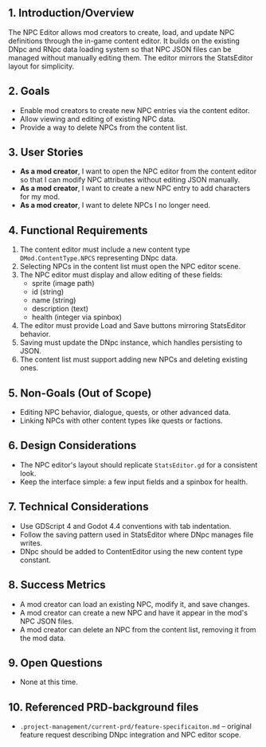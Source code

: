 ## 1. Introduction/Overview
The NPC Editor allows mod creators to create, load, and update NPC definitions through the in-game content editor. It builds on the existing DNpc and RNpc data loading system so that NPC JSON files can be managed without manually editing them. The editor mirrors the StatsEditor layout for simplicity.

## 2. Goals
- Enable mod creators to create new NPC entries via the content editor.
- Allow viewing and editing of existing NPC data.
- Provide a way to delete NPCs from the content list.

## 3. User Stories
- **As a mod creator**, I want to open the NPC editor from the content editor so that I can modify NPC attributes without editing JSON manually.
- **As a mod creator**, I want to create a new NPC entry to add characters for my mod.
- **As a mod creator**, I want to delete NPCs I no longer need.

## 4. Functional Requirements
1. The content editor must include a new content type `DMod.ContentType.NPCS` representing DNpc data.
2. Selecting NPCs in the content list must open the NPC editor scene.
3. The NPC editor must display and allow editing of these fields:
   - sprite (image path)
   - id (string)
   - name (string)
   - description (text)
   - health (integer via spinbox)
4. The editor must provide Load and Save buttons mirroring StatsEditor behavior.
5. Saving must update the DNpc instance, which handles persisting to JSON.
6. The content list must support adding new NPCs and deleting existing ones.

## 5. Non-Goals (Out of Scope)
- Editing NPC behavior, dialogue, quests, or other advanced data.
- Linking NPCs with other content types like quests or factions.

## 6. Design Considerations
- The NPC editor's layout should replicate `StatsEditor.gd` for a consistent look.
- Keep the interface simple: a few input fields and a spinbox for health.

## 7. Technical Considerations
- Use GDScript 4 and Godot 4.4 conventions with tab indentation.
- Follow the saving pattern used in StatsEditor where DNpc manages file writes.
- DNpc should be added to ContentEditor using the new content type constant.

## 8. Success Metrics
- A mod creator can load an existing NPC, modify it, and save changes.
- A mod creator can create a new NPC and have it appear in the mod's NPC JSON files.
- A mod creator can delete an NPC from the content list, removing it from the mod data.

## 9. Open Questions
- None at this time.

## 10. Referenced PRD-background files
- `.project-management/current-prd/feature-specificaiton.md` – original feature request describing DNpc integration and NPC editor scope.
